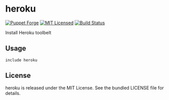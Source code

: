 heroku
==============

[![Puppet Forge](https://img.shields.io/puppetforge/v/halyard/heroku.svg)](https://forge.puppetlabs.com/halyard/heroku)
[![MIT Licensed](https://img.shields.io/badge/license-MIT-green.svg)](https://tldrlegal.com/license/mit-license)
[![Build Status](https://img.shields.io/circleci/project/halyard/puppet-heroku.svg)](https://circleci.com/gh/halyard/puppet-heroku)

Install Heroku toolbelt

## Usage

```puppet
include heroku
```

## License

heroku is released under the MIT License. See the bundled LICENSE file for details.


